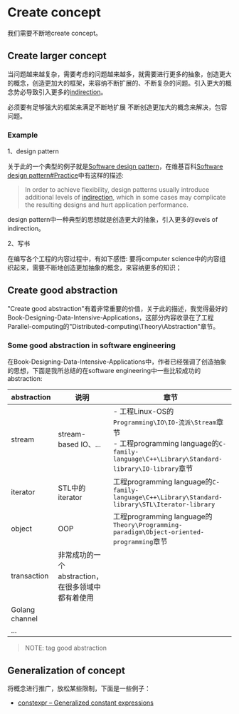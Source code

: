 # Create concept

我们需要不断地create concept。

## Create larger concept

当问题越来越复杂，需要考虑的问题越来越多，就需要进行更多的抽象，创造更大的概念，创造更加大的框架，来容纳不断扩展的、不断复杂的问题。引入更大的概念势必导致引入更多的[indirection](https://en.wikipedia.org/wiki/Indirection)。

必须要有足够强大的框架来满足不断地扩展 不断创造更加大的概念来解决，包容问题。



### Example

1、design pattern

关于此的一个典型的例子就是[Software design pattern](https://en.wikipedia.org/wiki/Software_design_pattern)，在维基百科[Software design pattern#Practice](https://en.wikipedia.org/wiki/Software_design_pattern#Practice)中有这样的描述:

> In order to achieve flexibility, design patterns usually introduce additional levels of [indirection](https://en.wikipedia.org/wiki/Indirection), which in some cases may complicate the resulting designs and hurt application performance.

design pattern中一种典型的思想就是创造更大的抽象，引入更多的levels of indirection。

2、写书

在编写各个工程的内容过程中，有如下感悟: 要将computer science中的内容组织起来，需要不断地创造更加抽象的概念，来容纳更多的知识；

## Create good abstraction

"Create good abstraction"有着非常重要的价值，关于此的描述，我觉得最好的Book-Designing-Data-Intensive-Applications，这部分内容收录在了工程Parallel-computing的"Distributed-computing\Theory\Abstraction"章节。

### Some good abstraction in software engineering

在Book-Designing-Data-Intensive-Applications中，作者已经强调了创造抽象的思想，下面是我所总结的在software engineering中一些比较成功的abstraction:

| abstraction    | 说明                                              | 章节                                                         |
| -------------- | ------------------------------------------------- | ------------------------------------------------------------ |
| stream         | stream-based IO、...                              | - 工程Linux-OS的`Programming\IO\IO-流派\Stream`章节 <br>- 工程programming language的`C-family-language\C++\Library\Standard-library\IO-library`章节 |
| iterator       | STL中的iterator                                   | 工程programming language的`C-family-language\C++\Library\Standard-library\STL\Iterator-library` |
| object         | OOP                                               | 工程programming language的`Theory\Programming-paradigm\Object-oriented-programming`章节 |
| transaction    | 非常成功的一个abstraction，在很多领域中都有着使用 |                                                              |
| Golang channel |                                                   |                                                              |
| ...            |                                                   |                                                              |

> NOTE: tag good abstraction



## Generalization of concept

将概念进行推广，放松某些限制，下面是一些例子：

- [constexpr – Generalized constant expressions](https://en.wikipedia.org/wiki/C++11#constexpr_%E2%80%93_Generalized_constant_expressions)



